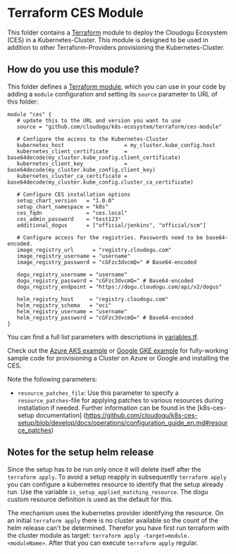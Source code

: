 # Terraform CES Module

This folder contains a [Terraform](https://www.terraform.io/) module to deploy the Cloudogu Ecosystem (CES) in a Kubernetes-Cluster.
This module is designed to be used in addition to other Terraform-Providers provisioning the Kubernetes-Cluster.

## How do you use this module?

This folder defines a [Terraform module](https://www.terraform.io/docs/modules/usage.html), which you can use in your
code by adding a `module` configuration and setting its `source` parameter to URL of this folder:

```hcl
module "ces" {
   # update this to the URL and version you want to use
   source = "github.com/cloudogu/k8s-ecosystem/terraform/ces-module"

   # Configure the access to the Kubernetes-Cluster 
   kubernetes_host                   = my_cluster.kube_config.host
   kubernetes_client_certificate     = base64decode(my_cluster.kube_config.client_certificate)
   kubernetes_client_key             = base64decode(my_cluster.kube_config.client_key)
   kubernetes_cluster_ca_certificate = base64decode(my_cluster.kube_config.cluster_ca_certificate)

   # Configure CES installation options
   setup_chart_version   = "1.0.0"
   setup_chart_namespace = "k8s"
   ces_fqdn              = "ces.local"
   ces_admin_password    = "test123"
   additional_dogus      = ["official/jenkins", "official/scm"]

   # Configure access for the registries. Passwords need to be base64-encoded.
   image_registry_url      = "registry.cloudogu.com"
   image_registry_username = "username"
   image_registry_password = "cGFzc3dvcmQ=" # Base64-encoded

   dogu_registry_username = "username"
   dogu_registry_password = "cGFzc3dvcmQ=" # Base64-encoded
   dogu_registry_endpoint = "https://dogu.cloudogu.com/api/v2/dogus"

   helm_registry_host     = "registry.cloudogu.com"
   helm_registry_schema   = "oci"
   helm_registry_username = "username"
   helm_registry_password = "cGFzc3dvcmQ=" # Base64-encoded
}
```

You can find a full list parameters with descriptions in [variables.tf](variables.tf).

Check out the [Azure AKS example](../examples/ces_azure_aks) or [Google GKE example](../examples/ces_google_gke) for fully-working sample code for provisioning a Cluster on Azure or Google and installing the CES.

Note the following parameters:

* `resource_patches_file`: Use this parameter to specify a `resource_patches`-file for applying patches to various resources during installation if needed.
   Further information can be found in the [k8s-ces-setup documentation] (https://github.com/cloudogu/k8s-ces-setup/blob/develop/docs/operations/configuration_guide_en.md#resource_patches)


## Notes for the setup helm release

Since the setup has to be run only once it will delete itself after the `terraform apply`.
To avoid a setup reapply in subsequently `terraform apply` you can configure a kubernetes resource to identify that the setup already run.
Use the variable `is_setup_applied_matching_resource`. The dogu custom resource definition is used as the default for this.

The mechanism uses the kubernetes provider identifying the resource.
On an initial `terraform apply` there is no cluster available so the count of the helm release can't be determined.
Therefor you have first run terraform with the cluster module as target: `terraform apply -target=module.<moduleName>`.
After that you can execute `terraform apply` regular.

